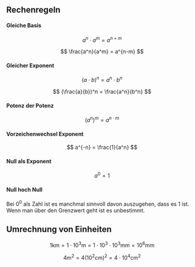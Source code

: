 ## Rechenregeln

#### Gleiche Basis

$$
a^n \cdot a^m = a^{n+m}
$$

$$
\frac{a^n}{a^m} = a^{n-m}
$$

#### Gleicher Exponent

$$
(a \cdot b)^n = a^n \cdot b^n
$$

$$
(\frac{a}{b})^n = \frac{a^n}{b^n}
$$

#### Potenz der Potenz

$$
(a^n)^m = a^{n \cdot m}
$$

#### Vorzeichenwechsel Exponent

$$
a^{-n} = \frac{1}{a^n}
$$

#### Null als Exponent 

$$
a^0 = 1
$$

#### Null hoch Null

Bei $0^0$ als Zahl ist es manchmal sinnvoll davon auszugehen, dass es $1$ ist. Wenn man über den Grenzwert geht ist es unbestimmt.

## Umrechnung von Einheiten

$$
1 \text{km} = 1 \cdot 10^3 \text{m} = 1 \cdot 10^3 \cdot 10^3 \text{mm} = 10^6 \text{mm}
$$

$$
4 \text{m}^2 = 4 (10^2 \text{cm})^2 = 4 \cdot 10^4 \text{cm}^2
$$